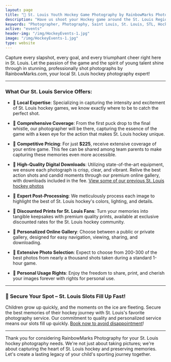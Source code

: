 ```yaml
---
layout: page
title: "🏒 St. Louis Youth Hockey Game Photography by RainbowMarks Photography 📸"
description: "Have us shoot your Hockey game around the St. Louis Region! Please check out some of our previous work and reach out to get started!"
keywords: "Photographer, Photography, Saint Louis, St. Louis, STL, Hockey, Games, Youth Hockey"
active: "events"
header-img: "/img/HockeyEvents-1.jpg"
image: "/img/HockeyEvents-1.jpg"
type: website
---
```


Capture every slapshot, every goal, and every triumphant cheer right here in St. Louis. Let the passion of the game and the spirit of young talent shine through in stunning, professionally shot photographs by RainbowMarks.com, your local St. Louis hockey photography expert!

---

### **What Our St. Louis Service Offers:**

* 📌 **Local Expertise**: Specializing in capturing the intensity and excitement of St. Louis hockey games, we know exactly where to be to catch the perfect shot.

* 📌 **Comprehensive Coverage**: From the first puck drop to the final whistle, our photographer will be there, capturing the essence of the game with a keen eye for the action that makes St. Louis hockey unique.

* 📌 **Competitive Pricing**: For just **$225**, receive extensive coverage of your entire game. This fee can be shared among team parents to make capturing these memories even more accessible.

* 📌 **High-Quality Digital Downloads**: Utilizing state-of-the-art equipment, we ensure each photograph is crisp, clear, and vibrant. Relive the best action shots and candid moments through our premium online gallery, with downloads included in the fee. [View some of our previous St. Louis hockey photos](https://photos.rainbowmarks.com/search#q=hockey&c=photos&i=0)

* 📌 **Expert Post-Processing**: We meticulously process each image to highlight the best of St. Louis hockey's colors, lighting, and details.

* 📌 **Discounted Prints for St. Louis Fans**: Turn your memories into tangible keepsakes with premium quality prints, available at exclusive discounted rates for the St. Louis hockey community.

* 📌 **Personalized Online Gallery**: Choose between a public or private gallery, designed for easy navigation, viewing, sharing, and downloading.

* 📌 **Extensive Photo Selection**: Expect to choose from 200-300 of the best photos from nearly a thousand shots taken during a standard 1-hour game.

* 📌 **Personal Usage Rights**: Enjoy the freedom to share, print, and cherish your images forever with rights for personal use.

---

### 📆 **Secure Your Spot – St. Louis Slots Fill Up Fast!**

Children grow up quickly, and the moments on the ice are fleeting. Secure the best memories of their hockey journey with St. Louis's favorite photography service. Our commitment to quality and personalized service means our slots fill up quickly. [Book now to avoid disappointment](https://cjh.am/rbmcontact)!

---

Thank you for considering RainbowMarks Photography for your St. Louis hockey photography needs. We're not just about taking pictures; we're about capturing the heart of St. Louis hockey and preserving memories. Let's create a lasting legacy of your child's sporting journey together.

